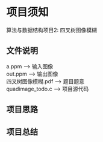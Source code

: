 # 项目须知
算法与数据结构项目2: 四叉树图像模糊

## 文件说明
a.ppm --> 输入图像 \
out.ppm --> 输出图像 \
四叉树图像模糊.pdf --> 题目题意 \
quadimage_todo.c --> 项目源代码

## 项目思路

## 项目总结
